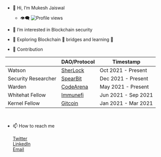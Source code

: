 - 👋 Hi, I’m Mukesh Jaiswal 
    - 👁‍🗨 ![Profile views](https://komarev.com/ghpvc/?username=MukeshJaiswal01&color=red)

- 👀 I’m interested in Blockchain security

- 🌱 Exploring Blockchain 🌉 bridges and learning 🦀

- 👷 Contribution <br> 


|   | DAO/Protocol  | Timestamp  |
|---|---|---|
| Watson  | <a href = "https://www.sherlock.xyz/about"> SherLock</a>  | Oct 2021 - Present   |
| Security Researcher  |  <a href = "https://spearbit.com/"> SpearBit </a>  |  Dec 2021 - Present  |
| Warden  |  <a href = "https://code4rena.com" >CodeArena</a>   |  May 2021 - Present  | 
|  Whitehat Fellow   |   <a href = "https://immunefi.com/">Immunefi</a>      |    Jun 2021 - Sep 2021  |
|  Kernel Fellow  |   <a href = "https://gitcoin.co/mukeshjaiswal01/portfolio">Gitcoin </a> |Jan 2021 - Mar 2021  |

<br>


  
   
 
     

-  📫 How to reach me    <br><br>
  <a href = "https://twitter.com/MukeshJ_eth">Twitter</a> <br>
  <a href = "https://www.linkedin.com/in/mukesh-jaiswal-blockchaindeveloper/">LinkedIn</a> <br>
  <a href = "https://mail.google.com/mail/u/0/"> Email</a>

<!---
MukeshJaiswal01/MukeshJaiswal01 is a ✨ special ✨ repository because its `README.md` (this file) appears on your GitHub profile.
You can click the Preview link to take a look at your changes.
--->
